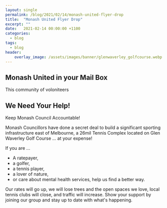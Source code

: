 ```yaml
---
layout: single
permalink: /blog/2021/02/14/monash-united-flyer-drop
title:  "Monash United Flyer Drop"
excerpt: ""
date:   2021-02-14 00:00:00 +1100
categories:
  - blog
tags:
  - blog
header:
    overlay_image: /assets/images/banner/glenwaverley_golfcourse.webp
---
```


<style>
.page__hero--overlay p, .page__hero--overlay h1{
    background-color: rgba(0, 90, 136, 0.5);
    max-width: fit-content !important;
    border-radius: 25px;
    padding: 10px;
}
.page__lead {
  display:none
}
</style>

## Monash United in your Mail Box

This community of voloniteers 

## We Need Your Help!

Keep Monash Council Accountable!

Monash Councillors have done a secret deal to build a significant sporting infrastructure east of Melbourne, a 26mil Tennis Complex located on Glen Waverley Golf Course ... at your expense!

If you are ...

* A ratepayer,
* a golfer, 
* a tennis player,
* a lover of nature, 
* or care about mental health services, help us find a better way.

Our rates will go up, we will lose trees and the open spaces we love, local tennis clubs will close, and traffic will increase.
Show your support by joining our group and stay up to date with what's happening.
